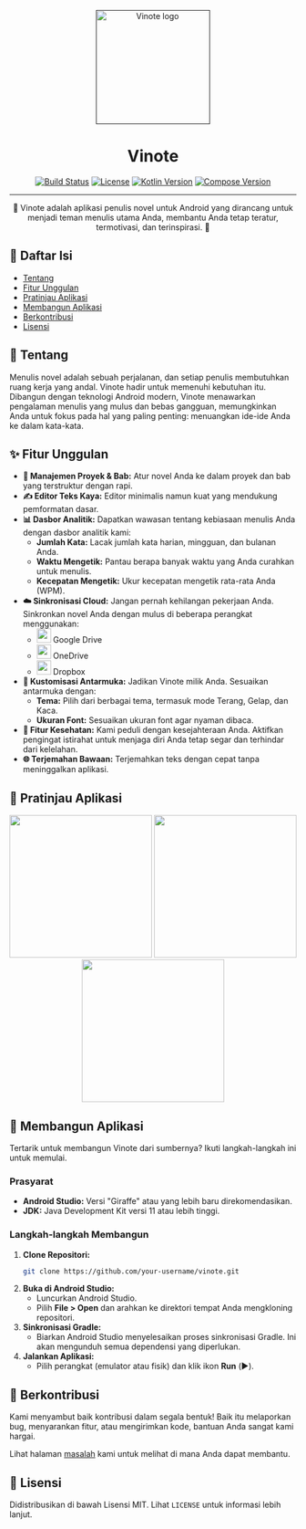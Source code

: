 <p align="center">
  <a href="" rel="noopener">
 <img width=200px height=200px src="https://i.imgur.com/9McD6jt.png" alt="Vinote logo"></a>
</p>

<h1 align="center">Vinote</h1>

<div align="center">

[![Build Status](https://img.shields.io/badge/build-passing-brightgreen)](https://github.com/your-username/vinote)
[![License](https://img.shields.io/badge/license-MIT-blue.svg)](/LICENSE)
[![Kotlin Version](https://img.shields.io/badge/Kotlin-1.9.0-blue.svg)](https://kotlinlang.org)
[![Compose Version](https://img.shields.io/badge/Compose-1.5.1-blue.svg)](https://developer.android.com/jetpack/compose)

</div>

---

<p align="center"> 🚀 Vinote adalah aplikasi penulis novel untuk Android yang dirancang untuk menjadi teman menulis utama Anda, membantu Anda tetap teratur, termotivasi, dan terinspirasi. 🚀
    <br>
</p>

## 📝 Daftar Isi

*   [Tentang](#about)
*   [Fitur Unggulan](#features)
*   [Pratinjau Aplikasi](#preview)
*   [Membangun Aplikasi](#building)
*   [Berkontribusi](#contributing)
*   [Lisensi](#license)

## 🧐 Tentang <a name = "about"></a>

Menulis novel adalah sebuah perjalanan, dan setiap penulis membutuhkan ruang kerja yang andal. Vinote hadir untuk memenuhi kebutuhan itu. Dibangun dengan teknologi Android modern, Vinote menawarkan pengalaman menulis yang mulus dan bebas gangguan, memungkinkan Anda untuk fokus pada hal yang paling penting: menuangkan ide-ide Anda ke dalam kata-kata.

## ✨ Fitur Unggulan <a name = "features"></a>

*   **📝 Manajemen Proyek & Bab:** Atur novel Anda ke dalam proyek dan bab yang terstruktur dengan rapi.
*   **✍️ Editor Teks Kaya:** Editor minimalis namun kuat yang mendukung pemformatan dasar.
*   **📊 Dasbor Analitik:** Dapatkan wawasan tentang kebiasaan menulis Anda dengan dasbor analitik kami:
    *   **Jumlah Kata:** Lacak jumlah kata harian, mingguan, dan bulanan Anda.
    *   **Waktu Mengetik:** Pantau berapa banyak waktu yang Anda curahkan untuk menulis.
    *   **Kecepatan Mengetik:** Ukur kecepatan mengetik rata-rata Anda (WPM).
*   **☁️ Sinkronisasi Cloud:** Jangan pernah kehilangan pekerjaan Anda. Sinkronkan novel Anda dengan mulus di beberapa perangkat menggunakan:
    *   <img src="https://i.imgur.com/8s3p4Qq.png" width="25" /> Google Drive
    *   <img src="https://i.imgur.com/5fL7M7k.png" width="25" /> OneDrive
    *   <img src="https://i.imgur.com/4fJ8L8D.png" width="25" /> Dropbox
*   **🎨 Kustomisasi Antarmuka:** Jadikan Vinote milik Anda. Sesuaikan antarmuka dengan:
    *   **Tema:** Pilih dari berbagai tema, termasuk mode Terang, Gelap, dan Kaca.
    *   **Ukuran Font:** Sesuaikan ukuran font agar nyaman dibaca.
*   **🧘 Fitur Kesehatan:** Kami peduli dengan kesejahteraan Anda. Aktifkan pengingat istirahat untuk menjaga diri Anda tetap segar dan terhindar dari kelelahan.
*   **🌐 Terjemahan Bawaan:** Terjemahkan teks dengan cepat tanpa meninggalkan aplikasi.

## 📱 Pratinjau Aplikasi <a name = "preview"></a>

<p align="center">
  <img src="https://i.imgur.com/YOUR_SCREENSHOT_1.png" width="250" />
  <img src="https://i.imgur.com/YOUR_SCREENSHOT_2.png" width="250" />
  <img src="https://i.imgur.com/YOUR_SCREENSHOT_3.png" width="250" />
</p>

## 🚀 Membangun Aplikasi <a name = "building"></a>

Tertarik untuk membangun Vinote dari sumbernya? Ikuti langkah-langkah ini untuk memulai.

### Prasyarat

*   **Android Studio:** Versi "Giraffe" atau yang lebih baru direkomendasikan.
*   **JDK:** Java Development Kit versi 11 atau lebih tinggi.

### Langkah-langkah Membangun

1.  **Clone Repositori:**
    ```bash
    git clone https://github.com/your-username/vinote.git
    ```
2.  **Buka di Android Studio:**
    *   Luncurkan Android Studio.
    *   Pilih **File > Open** dan arahkan ke direktori tempat Anda mengkloning repositori.
3.  **Sinkronisasi Gradle:**
    *   Biarkan Android Studio menyelesaikan proses sinkronisasi Gradle. Ini akan mengunduh semua dependensi yang diperlukan.
4.  **Jalankan Aplikasi:**
    *   Pilih perangkat (emulator atau fisik) dan klik ikon **Run** (▶️).

## 🤝 Berkontribusi <a name = "contributing"></a>

Kami menyambut baik kontribusi dalam segala bentuk! Baik itu melaporkan bug, menyarankan fitur, atau mengirimkan kode, bantuan Anda sangat kami hargai.

Lihat halaman [masalah](https://github.com/your-username/vinote/issues) kami untuk melihat di mana Anda dapat membantu.

## 📝 Lisensi <a name = "license"></a>

Didistribusikan di bawah Lisensi MIT. Lihat `LICENSE` untuk informasi lebih lanjut.
